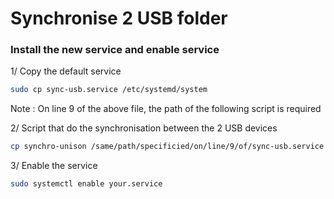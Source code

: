 # Synchronise 2 USB folder

### Install the new service and enable service
1/ Copy the default service
```bash
sudo cp sync-usb.service /etc/systemd/system
```
Note : On line 9 of the above file, the path of the following script is required


2/ Script that do the synchronisation between the 2 USB devices

```bash
cp synchro-unison /same/path/specificied/on/line/9/of/sync-usb.service
```

3/ Enable the service
```bash
sudo systemctl enable your.service
```
